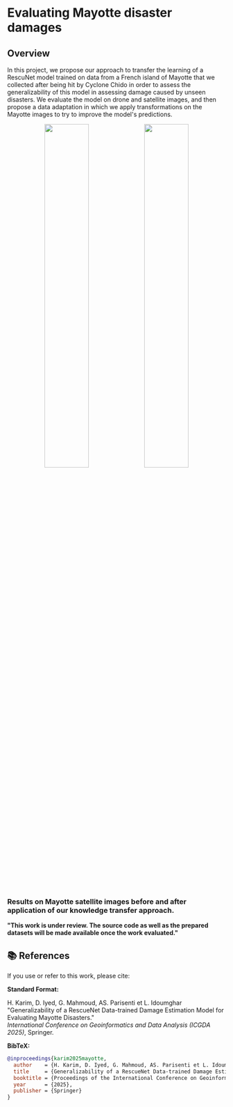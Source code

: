 # Evaluating Mayotte disaster damages

## Overview

In this project, we propose our approach to transfer the learning of a RescuNet model trained on data from a French island of Mayotte that we collected after being hit by Cyclone Chido in order to assess the generalizability of this model in assessing damage caused by unseen disasters. We evaluate the model on drone and satellite images, and then propose a data adaptation in which we apply transformations on the Mayotte images to try to improve the model's predictions. 


<p align="center">
  <img src="https://github.com/user-attachments/assets/e0e8db2c-c4dc-4595-9f78-693602ed3bcf" width="45%" />
  <img src="https://github.com/user-attachments/assets/a4ab7ba4-2915-4d62-8b32-45e024b91b2c" width="45%" />
</p>

### Results on Mayotte satellite images before and after application of our knowledge transfer approach.
 **"This work is under review. The source code as well as the prepared datasets will be made available once the work evaluated."**

## 📚 References

If you use or refer to this work, please cite:

**Standard Format:**

H. Karim, D. Iyed, G. Mahmoud, AS. Parisenti et L. Idoumghar
"Generalizability of a RescueNet Data-trained Damage Estimation Model for Evaluating Mayotte Disasters."  
*International Conference on Geoinformatics and Data Analysis (ICGDA 2025)*, Springer.

**BibTeX:**
```bibtex
@inproceedings{karim2025mayotte,
  author    = {H. Karim, D. Iyed, G. Mahmoud, AS. Parisenti et L. Idoumghar},
  title     = {Generalizability of a RescueNet Data-trained Damage Estimation Model for Evaluating Mayotte Disasters},
  booktitle = {Proceedings of the International Conference on Geoinformatics and Data Analysis (ICGDA)},
  year      = {2025},
  publisher = {Springer}
}
